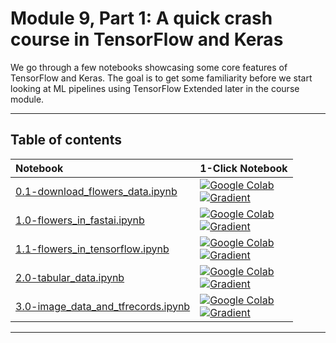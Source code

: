 # Module 9, Part 1: A quick crash course in TensorFlow and Keras

We go through a few notebooks showcasing some core features of TensorFlow and Keras. The goal is to get some familiarity before we start looking at ML pipelines using TensorFlow Extended later in the course module. 

---

## Table of contents

| Notebook    |      1-Click Notebook      |
|:----------|------|
|  [0.1-download_flowers_data.ipynb](https://nbviewer.org/github/alu042/DAT255-2022/blob/master/Module-9-1-TensorFlow-crash_course/nbs/0.1-download_flowers_data.ipynb)  | [![Google Colab](https://colab.research.google.com/assets/colab-badge.svg)](https://colab.research.google.com/github/alu042/DAT255-2022/blob/master/Module-9-1-TensorFlow-crash_course/nbs/0.1-download_flowers_data.ipynb)<br>[![Gradient](https://assets.paperspace.io/img/gradient-badge.svg)](https://console.paperspace.com/github/alu042/DAT255-2022/blob/master/Module-9-1-TensorFlow-crash_course/nbs/0.1-download_flowers_data.ipynb)|
| [1.0-flowers_in_fastai.ipynb](https://nbviewer.org/github/alu042/DAT255-2022/blob/master/Module-9-1-TensorFlow-crash_course/nbs/1.0-flowers_in_fastai.ipynb) | [![Google Colab](https://colab.research.google.com/assets/colab-badge.svg)](https://colab.research.google.com/github/alu042/DAT255-2022/blob/master/Module-9-1-TensorFlow-crash_course/nbs/1.0-flowers_in_fastai.ipynb)<br>[![Gradient](https://assets.paperspace.io/img/gradient-badge.svg)](https://console.paperspace.com/github/alu042/DAT255-2022/blob/master/Module-9-1-TensorFlow-crash_course/nbs/1.0-flowers_in_fastai.ipynb) |
| [1.1-flowers_in_tensorflow.ipynb](https://nbviewer.org/github/alu042/DAT255-2022/blob/master/Module-9-1-TensorFlow-crash_course/nbs/1.1-flowers_in_tensorflow.ipynb) | [![Google Colab](https://colab.research.google.com/assets/colab-badge.svg)](https://colab.research.google.com/github/alu042/DAT255-2022/blob/master/Module-9-1-TensorFlow-crash_course/nbs/1.1-flowers_in_tensorflow.ipynb)<br>[![Gradient](https://assets.paperspace.io/img/gradient-badge.svg)](https://console.paperspace.com/github/alu042/DAT255-2022/blob/master/Module-9-1-TensorFlow-crash_course/nbs/1.1-flowers_in_tensorflow.ipynb) |
| [2.0-tabular_data.ipynb](https://nbviewer.org/github/alu042/DAT255-2022/blob/master/Module-9-1-TensorFlow-crash_course/nbs/2.0-tabular_data.ipynb) | [![Google Colab](https://colab.research.google.com/assets/colab-badge.svg)](https://colab.research.google.com/github/alu042/DAT255-2022/blob/master/Module-9-1-TensorFlow-crash_course/nbs/2.0-tabular_data.ipynb)<br>[![Gradient](https://assets.paperspace.io/img/gradient-badge.svg)](https://console.paperspace.com/github/alu042/DAT255-2022/blob/master/Module-9-1-TensorFlow-crash_course/nbs/2.0-tabular_data.ipynb) |
| [3.0-image_data_and_tfrecords.ipynb](https://nbviewer.org/github/alu042/DAT255-2022/blob/master/Module-9-1-TensorFlow-crash_course/nbs/3.0-image_data_and_tfrecords.ipynb) | [![Google Colab](https://colab.research.google.com/assets/colab-badge.svg)](https://colab.research.google.com/github/alu042/DAT255-2022/blob/master/Module-9-1-TensorFlow-crash_course/nbs/3.0-image_data_and_tfrecords.ipynb)<br>[![Gradient](https://assets.paperspace.io/img/gradient-badge.svg)](https://console.paperspace.com/github/alu042/DAT255-2022/blob/master/Module-9-1-TensorFlow-crash_course/nbs/3.0-image_data_and_tfrecords.ipynb) |

---